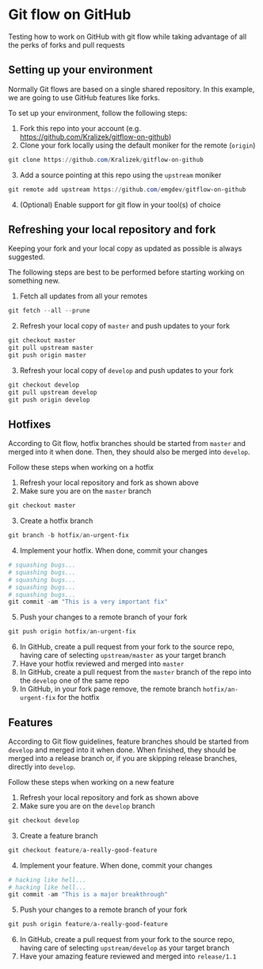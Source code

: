 # Git flow on GitHub
Testing how to work on GitHub with git flow while taking advantage of all the perks of forks and pull requests

## Setting up your environment
Normally Git flows are based on a single shared repository. In this example, we are going to use GitHub features like forks.

To set up your environment, follow the following steps:
1. Fork this repo into your account (e.g. https://github.com/Kralizek/gitflow-on-github)
2. Clone your fork locally using the default moniker for the remote (`origin`)
```powershell
git clone https://github.com/Kralizek/gitflow-on-github
```
3. Add a source pointing at this repo using the `upstream` moniker
```powershell
git remote add upstream https://github.com/emgdev/gitflow-on-github
```
4. (Optional) Enable support for git flow in your tool(s) of choice

## Refreshing your local repository and fork
Keeping your fork and your local copy as updated as possible is always suggested.

The following steps are best to be performed before starting working on something new.
1. Fetch all updates from all your remotes
```powershell
git fetch --all --prune
```
2. Refresh your local copy of `master` and push updates to your fork
```powershell
git checkout master
git pull upstream master
git push origin master
```
3. Refresh your local copy of `develop` and push updates to your fork
```powershell
git checkout develop
git pull upstream develop
git push origin develop
```

## Hotfixes
According to Git flow, hotfix branches should be started from `master` and merged into it when done. Then, they should also be merged into `develop`.

Follow these steps when working on a hotfix

1. Refresh your local repository and fork as shown above
2. Make sure you are on the `master` branch
```powershell
git checkout master
```
3. Create a hotfix branch
```powershell
git branch -b hotfix/an-urgent-fix
```
4. Implement your hotfix. When done, commit your changes
```powershell
# squashing bugs...
# squashing bugs...
# squashing bugs...
# squashing bugs...
# squashing bugs...
git commit -am "This is a very important fix"
```
5. Push your changes to a remote branch of your fork
```powershell
git push origin hotfix/an-urgent-fix
```
6. In GitHub, create a pull request from your fork to the source repo, having care of selecting `upstream/master` as your target branch
7. Have your hotfix reviewed and merged into `master`
8. In GitHub, create a pull request from the `master` branch of the repo into the `develop` one of the same repo
9. In GitHub, in your fork page remove, the remote branch `hotfix/an-urgent-fix` for the hotfix

## Features
According to Git flow guidelines, feature branches should be started from `develop` and merged into it when done. When finished, they should be merged into a release branch or, if you are skipping release branches, directly into `develop`.

Follow these steps when working on a new feature

1. Refresh your local repository and fork as shown above
2. Make sure you are on the `develop` branch
```powershell
git checkout develop
```
3. Create a feature branch 
```powershell
git checkout feature/a-really-good-feature
```
4. Implement your feature. When done, commit your changes
```powershell
# hacking like hell...
# hacking like hell...
git commit -am "This is a major breakthrough"
```
5. Push your changes to a remote branch of your fork
```powershell
git push origin feature/a-really-good-feature
```
6. In GitHub, create a pull request from your fork to the source repo, having care of selecting `upstream/develop` as your target branch
7. Have your amazing feature reviewed and merged into `release/1.1`

